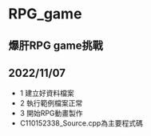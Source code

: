 # RPG_game
## 爆肝RPG game挑戰  
## 2022/11/07
- 1 建立好資料檔案
- 2 執行範例檔案正常
- 3 開始RPG動畫製作
- C110152338_Source.cpp為主要程式碼
